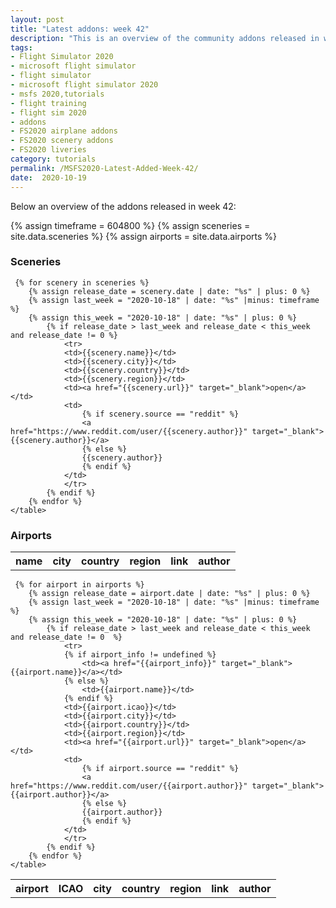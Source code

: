 ```yaml
---
layout: post
title: "Latest addons: week 42"
description: "This is an overview of the community addons released in week 42 for Flight Simulator 2020"
tags:
- Flight Simulator 2020
- microsoft flight simulator
- flight simulator
- microsoft flight simulator 2020
- msfs 2020,tutorials
- flight training
- flight sim 2020
- addons
- FS2020 airplane addons
- FS2020 scenery addons
- FS2020 liveries
category: tutorials
permalink: /MSFS2020-Latest-Added-Week-42/
date:  2020-10-19
---
```


Below an overview of the addons released in week 42:

 
{% assign timeframe = 604800 %}
{% assign sceneries = site.data.sceneries %}
{% assign airports = site.data.airports %}

<h3>Sceneries</h3>
<table>
    <tr>
        <th>name</th>
        <th>city</th>
        <th>country</th>
        <th>region</th>
        <th>link</th>
        <th>author</th>      
    </tr>

     {% for scenery in sceneries %}
        {% assign release_date = scenery.date | date: "%s" | plus: 0 %}
        {% assign last_week = "2020-10-18" | date: "%s" |minus: timeframe %}
        {% assign this_week = "2020-10-18" | date: "%s" | plus: 0 %}
            {% if release_date > last_week and release_date < this_week and release_date != 0 %}
                <tr>
                <td>{{scenery.name}}</td>
                <td>{{scenery.city}}</td>
                <td>{{scenery.country}}</td>
                <td>{{scenery.region}}</td>                   
                <td><a href="{{scenery.url}}" target="_blank">open</a></td>
                <td>
                    {% if scenery.source == "reddit" %}
                    <a href="https://www.reddit.com/user/{{scenery.author}}" target="_blank">{{scenery.author}}</a>
                    {% else %}
                    {{scenery.author}}
                    {% endif %}
                </td>
                </tr>
            {% endif %}
        {% endfor %}  
    </table> 

<h3>Airports</h3>
<table>
    <tr>
        <th>airport</th>
        <th>ICAO</th>
        <th>city</th>
        <th>country</th>
        <th>region</th>
        <th>link</th>
        <th>author</th>       
    </tr>

     {% for airport in airports %}
        {% assign release_date = airport.date | date: "%s" | plus: 0 %}
        {% assign last_week = "2020-10-18" | date: "%s" |minus: timeframe %}
        {% assign this_week = "2020-10-18" | date: "%s" | plus: 0 %}
            {% if release_date > last_week and release_date < this_week and release_date != 0  %}
                <tr>
                {% if airport_info != undefined %}
                    <td><a href="{{airport_info}}" target="_blank">{{airport.name}}</a></td>
                {% else %}
                    <td>{{airport.name}}</td>
                {% endif %}
                <td>{{airport.icao}}</td>
                <td>{{airport.city}}</td>
                <td>{{airport.country}}</td>
                <td>{{airport.region}}</td>                   
                <td><a href="{{airport.url}}" target="_blank">open</a></td>
                <td>
                    {% if airport.source == "reddit" %}
                    <a href="https://www.reddit.com/user/{{airport.author}}" target="_blank">{{airport.author}}</a>
                    {% else %}
                    {{airport.author}}
                    {% endif %}
                </td>
                </tr>
            {% endif %}
        {% endfor %}  
    </table> 
